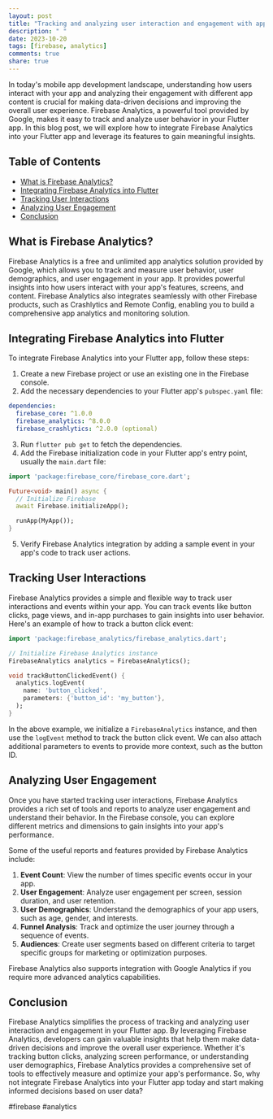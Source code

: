 ```yaml
---
layout: post
title: "Tracking and analyzing user interaction and engagement with app content using Firebase Analytics in a Flutter app"
description: " "
date: 2023-10-20
tags: [firebase, analytics]
comments: true
share: true
---
```


In today's mobile app development landscape, understanding how users interact with your app and analyzing their engagement with different app content is crucial for making data-driven decisions and improving the overall user experience. Firebase Analytics, a powerful tool provided by Google, makes it easy to track and analyze user behavior in your Flutter app. In this blog post, we will explore how to integrate Firebase Analytics into your Flutter app and leverage its features to gain meaningful insights.

## Table of Contents
- [What is Firebase Analytics?](#What-is-Firebase-Analytics)
- [Integrating Firebase Analytics into Flutter](#Integrating-Firebase-Analytics-into-Flutter)
- [Tracking User Interactions](#Tracking-User-Interactions)
- [Analyzing User Engagement](#Analyzing-User-Engagement)
- [Conclusion](#Conclusion)

## What is Firebase Analytics?

Firebase Analytics is a free and unlimited app analytics solution provided by Google, which allows you to track and measure user behavior, user demographics, and user engagement in your app. It provides powerful insights into how users interact with your app's features, screens, and content. Firebase Analytics also integrates seamlessly with other Firebase products, such as Crashlytics and Remote Config, enabling you to build a comprehensive app analytics and monitoring solution.

## Integrating Firebase Analytics into Flutter

To integrate Firebase Analytics into your Flutter app, follow these steps:

1. Create a new Firebase project or use an existing one in the Firebase console.
2. Add the necessary dependencies to your Flutter app's `pubspec.yaml` file:
```yaml
dependencies:
  firebase_core: ^1.0.0
  firebase_analytics: ^8.0.0
  firebase_crashlytics: ^2.0.0 (optional)
```
3. Run `flutter pub get` to fetch the dependencies.
4. Add the Firebase initialization code in your Flutter app's entry point, usually the `main.dart` file:
```dart
import 'package:firebase_core/firebase_core.dart';

Future<void> main() async {
  // Initialize Firebase
  await Firebase.initializeApp();

  runApp(MyApp());
}
```
5. Verify Firebase Analytics integration by adding a sample event in your app's code to track user actions.

## Tracking User Interactions

Firebase Analytics provides a simple and flexible way to track user interactions and events within your app. You can track events like button clicks, page views, and in-app purchases to gain insights into user behavior. Here's an example of how to track a button click event:

```dart
import 'package:firebase_analytics/firebase_analytics.dart';

// Initialize Firebase Analytics instance
FirebaseAnalytics analytics = FirebaseAnalytics();

void trackButtonClickedEvent() {
  analytics.logEvent(
    name: 'button_clicked',
    parameters: {'button_id': 'my_button'},
  );
}
```

In the above example, we initialize a `FirebaseAnalytics` instance, and then use the `logEvent` method to track the button click event. We can also attach additional parameters to events to provide more context, such as the button ID.

## Analyzing User Engagement

Once you have started tracking user interactions, Firebase Analytics provides a rich set of tools and reports to analyze user engagement and understand their behavior. In the Firebase console, you can explore different metrics and dimensions to gain insights into your app's performance.

Some of the useful reports and features provided by Firebase Analytics include:

1. **Event Count**: View the number of times specific events occur in your app.
2. **User Engagement**: Analyze user engagement per screen, session duration, and user retention.
3. **User Demographics**: Understand the demographics of your app users, such as age, gender, and interests.
4. **Funnel Analysis**: Track and optimize the user journey through a sequence of events.
5. **Audiences**: Create user segments based on different criteria to target specific groups for marketing or optimization purposes.

Firebase Analytics also supports integration with Google Analytics if you require more advanced analytics capabilities.

## Conclusion

Firebase Analytics simplifies the process of tracking and analyzing user interaction and engagement in your Flutter app. By leveraging Firebase Analytics, developers can gain valuable insights that help them make data-driven decisions and improve the overall user experience. Whether it's tracking button clicks, analyzing screen performance, or understanding user demographics, Firebase Analytics provides a comprehensive set of tools to effectively measure and optimize your app's performance. So, why not integrate Firebase Analytics into your Flutter app today and start making informed decisions based on user data?

#firebase #analytics